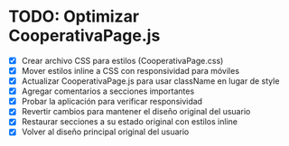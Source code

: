 # TODO: Optimizar CooperativaPage.js

- [x] Crear archivo CSS para estilos (CooperativaPage.css)
- [x] Mover estilos inline a CSS con responsividad para móviles
- [x] Actualizar CooperativaPage.js para usar className en lugar de style
- [x] Agregar comentarios a secciones importantes
- [x] Probar la aplicación para verificar responsividad
- [x] Revertir cambios para mantener el diseño original del usuario
- [x] Restaurar secciones a su estado original con estilos inline
- [x] Volver al diseño principal original del usuario
